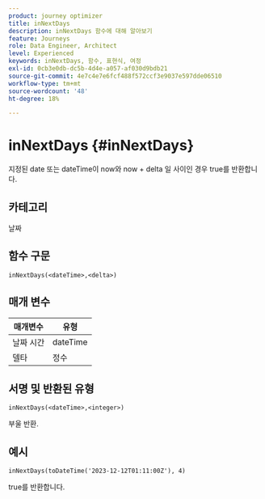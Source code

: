 ```yaml
---
product: journey optimizer
title: inNextDays
description: inNextDays 함수에 대해 알아보기
feature: Journeys
role: Data Engineer, Architect
level: Experienced
keywords: inNextDays, 함수, 표현식, 여정
exl-id: 0cb3e0db-dc5b-4d4e-a057-af030d9bdb21
source-git-commit: 4e7c4e7e6fcf488f572ccf3e9037e597dde06510
workflow-type: tm+mt
source-wordcount: '48'
ht-degree: 18%

---
```


# inNextDays {#inNextDays}

지정된 date 또는 dateTime이 now와 now + delta 일 사이인 경우 true를 반환합니다.

## 카테고리

날짜

## 함수 구문

`inNextDays(<dateTime>,<delta>)`

## 매개 변수

| 매개변수 | 유형 |
|-----------|------------------|
| 날짜 시간 | dateTime |
| 델타 | 정수 |

## 서명 및 반환된 유형

`inNextDays(<dateTime>,<integer>)`

부울 반환.

## 예시

`inNextDays(toDateTime('2023-12-12T01:11:00Z'), 4)`

true를 반환합니다.
